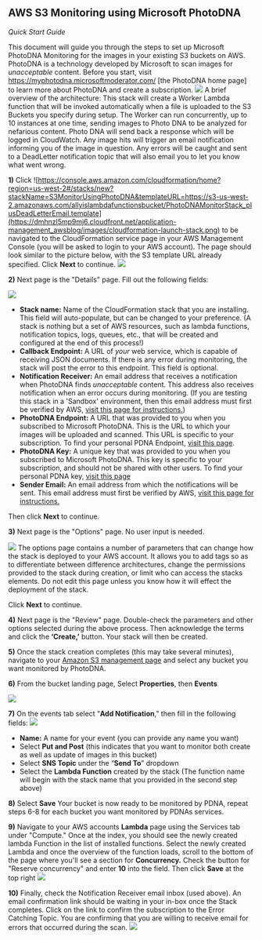 
## AWS S3 Monitoring using Microsoft PhotoDNA ##
*Quick Start Guide*

This document will guide you through the steps to set up Microsoft PhotoDNA Monitoring for the images in your existing S3 buckets on AWS. PhotoDNA is a technology developed by Microsoft to scan images for *unacceptable* content.  Before you start, visit https://myphotodna.microsoftmoderator.com/ [the PhotoDNA home  page] to learn more about PhotoDNA and create a subscription.
![](https://github.com/MicrosoftContentModerator/PhotoDNA-QuickStarts/blob/dev/AmazonWebServices/SingleImage/Documentation/SimpleArchDiagram_placeholder.png?raw=true)
A brief overview of the architecture: This stack will create a Worker Lambda function that will be invoked automatically when a file is uploaded to the S3 Buckets you specify during setup. The Worker can run concurrently, up to 10 instances at one time, sending images to Photo DNA to be analyzed for nefarious content. Photo DNA will send back a response which will be logged in CloudWatch. Any image hits will trigger an email notification informing you of the image in question. Any errors will be caught and sent to a DeadLetter notification topic that will also email you to let you know what went wrong. 

**1)**	Click ![https://console.aws.amazon.com/cloudformation/home?region=us-west-2#/stacks/new?stackName=S3MonitorUsingPhotoDNA&templateURL=https://s3-us-west-2.amazonaws.com/allyislambdafunctionsbucket/PhotoDNAMonitorStack_plusDeadLetterEmail.template](https://dmhnzl5mp9mj6.cloudfront.net/application-management_awsblog/images/cloudformation-launch-stack.png) to be navigated to the CloudFormation service page in your AWS Management Console (you will be asked to login to your AWS account). The page should look similar to the picture below, with the S3 template URL already specified.  Click **Next** to continue.
![](https://github.com/MicrosoftContentModerator/PhotoDNA-QuickStarts/blob/dev_singleLambda/AmazonWebServices/Documentation/AWSLandingPage.PNG?raw=true)

**2)**	Next page is the "Details" page. Fill out the following fields:

![](https://github.com/MicrosoftContentModerator/PhotoDNA-QuickStarts/blob/dev_singleLambda/AmazonWebServices/Documentation/AWSFirstPageCapture.PNG?raw=true)

- **Stack name:** Name of the CloudFormation stack that you are installing. This field will auto-populate, but can be changed to your preference. (A stack is nothing but a set of AWS resources, such as lambda functions, notification topics, logs, queues, etc., that will be created and configured at the end of this process!)
- **Callback Endpoint:** A URL of *your* web service, which is capable of receiving JSON documents. If there is any error during monitoring, the stack will post the error to this endpoint. This field is optional.
- **Notification Receiver:** An email address that receives a notification when PhotoDNA finds *unacceptable* content. This address also receives notification when an error occurs during monitoring. (If you are testing this stack in a 'Sandbox' environment, then this email address must first be verified by AWS, [visit this page for instructions.](https://us-west-2.console.aws.amazon.com/ses/home?region=us-west-2#verified-senders-email ))
- **PhotoDNA Endpoint:** A URL that was provided to you when you subscribed to Microsoft PhotoDNA. This is the URL to which your images will be uploaded and scanned. This URL is specific to your subscription. To find your personal PDNA Endpoint, [visit this page](https://testpdnaui.azurewebsites.net/).  
- **PhotoDNA Key:** A unique key that was provided to you when you subscribed to Microsoft PhotoDNA. This key is specific to your subscription, and should not be shared with other users. To find your personal PDNA key, [visit this page](https://testpdnaui.azurewebsites.net/ ) 
- **Sender Email:** An email address from which the notifications will be sent. This email address must first be verified by AWS, [visit this page for instructions.](https://github.com/MicrosoftContentModerator/PhotoDNA-QuickStarts/blob/dev_singleLambda/AmazonWebServices/Documentation/AWSSecondPageCapture.PNG?raw=true) 

Then click **Next** to continue.

**3)**	Next page is the "Options" page. No user input is needed.

 ![](https://github.com/MicrosoftContentModerator/PhotoDNA-QuickStarts/blob/dev_singleLambda/AmazonWebServices/Documentation/AWSSecondPageCapture.PNG?raw=true)
The options page contains a number of parameters that can change how the stack is deployed to your AWS account. It allows you to add tags so as to differentiate between difference architectures, change the permissions provided to the stack during creation, or limit who can access the stacks elements. Do not edit this page unless you know how it will effect the deployment of the stack.

Click **Next** to continue.

**4)**	Next page is the "Review" page. Double-check the parameters and other options selected during the above process. Then acknowledge the terms and click the **‘Create,’** button. Your stack will then be created.

**5)**	Once the stack creation completes (this may take several minutes), navigate to your [Amazon S3 management page](https://s3.console.aws.amazon.com/s3) and select any bucket you want monitored by PhotoDNA.

**6)**	From the bucket landing page, Select **Properties**, then **Events**

![](https://github.com/MicrosoftContentModerator/PhotoDNA-QuickStarts/blob/dev_singleLambda/AmazonWebServices/Documentation/BucketPage.PNG?raw=true)

**7)**	On the events tab select “**Add Notification**,” then fill in the following fields: 
![](https://github.com/MicrosoftContentModerator/PhotoDNA-QuickStarts/blob/dev/AmazonWebServices/SingleImage/Documentation/EventPageLambdaTarget.PNG?raw=true)
- **Name:** A name for your event (you can provide any name you want)
- Select **Put and Post** (this indicates that you want to monitor both create as well as update of images in this bucket)
- Select **SNS Topic** under the “**Send To**” dropdown
- Select the **Lambda Function** created by the stack (The function name will begin with the stack name that you provided in the second step above)

**8)**	Select **Save**
Your bucket is now ready to be monitored by PDNA, repeat steps 6-8 for each bucket you want monitored by PDNAs services. 

**9)** Navigate to your AWS accounts **Lambda** page using the Services tab under "Compute." Once at the index, you should see the newly created lambda Function in the list of installed functions. Select the newly created Lambda and once the overview of the function loads, scroll to the bottom of the page where you'll see a section for **Concurrency.** Check the button for "Reserve concurrency" and enter **10** into the field. Then click **Save** at the top right
![](https://github.com/MicrosoftContentModerator/PhotoDNA-QuickStarts/blob/dev_singleLambda/AmazonWebServices/Documentation/LambdaConcurrencyPage.PNG?raw=true)

**10)** Finally, check the Notification Receiver email inbox (used above). An email confirmation link should be waiting in your in-box once the Stack completes. Click on the link to confirm the subscription to the Error Catching Topic. You are confirming that you are willing to receive email for errors that occurred during the scan. 
![](https://github.com/MicrosoftContentModerator/PhotoDNA-QuickStarts/blob/dev/AmazonWebServices/SingleImage/Documentation/EmailConfirmation.png?raw=true)